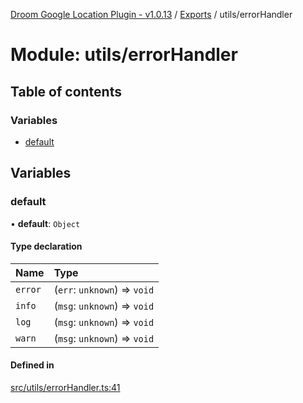 [Droom Google Location Plugin - v1.0.13](../README.md) / [Exports](../modules.md) / utils/errorHandler

# Module: utils/errorHandler

## Table of contents

### Variables

- [default](utils_errorHandler.md#default)

## Variables

### default

• **default**: `Object`

#### Type declaration

| Name | Type |
| :------ | :------ |
| `error` | (`err`: `unknown`) => `void` |
| `info` | (`msg`: `unknown`) => `void` |
| `log` | (`msg`: `unknown`) => `void` |
| `warn` | (`msg`: `unknown`) => `void` |

#### Defined in

[src/utils/errorHandler.ts:41](https://github.com/hitendrarao/location/blob/6485c4f/src/utils/errorHandler.ts#L41)
